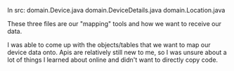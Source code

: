 In src:
    domain.Device.java
    domain.DeviceDetails.java
    domain.Location.java

These three files are our "mapping" tools and how we want
to receive our data.


I was able to come up with the objects/tables
that we want to map our device data onto. Apis are
relatively still new to me, so I was unsure about a
lot of things I learned about online and didn't want
to directly copy code.